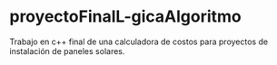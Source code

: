 # proyectoFinalL-gicaAlgoritmo
Trabajo en c++ final de una calculadora de costos para proyectos de  instalación de paneles solares.
